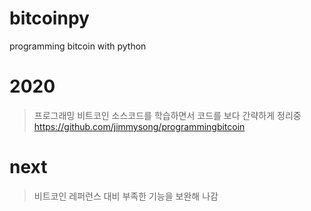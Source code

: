 # bitcoinpy
programming bitcoin with python


# 2020
> 프로그래밍 비트코인 소스코드를 학습하면서 코드를 보다 간략하게 정리중 https://github.com/jimmysong/programmingbitcoin


# next
> 비트코인 레퍼런스 대비 부족한 기능을 보완해 나감




